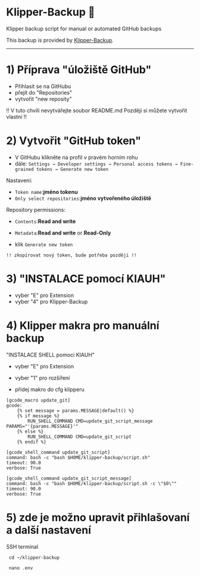 # Klipper-Backup 💾 
Klipper backup script for manual or automated GitHub backups 

This backup is provided by [Klipper-Backup](https://github.com/Staubgeborener/klipper-backup).

---------------------------------------------------------------


# 1) Příprava "úložiště GitHub"
 - Přihlasit se na GitHubu
 - přejít do "Repositories"
 - vytvořit "new reposity" 
  
  !! V tuto chvíli nevytvářejte soubor README.md Později si můžete vytvořit vlastní !!


# 2) Vytvořit "GitHub token" 
 - V GitHubu klikněte na profil v pravém horním rohu
 - dále: ```Settings → Developer settings → Personal access tokens → Fine-grained tokens → Generate new token```
 
  Nastavení:
  - ```Token name```:**jméno tokenu**  
  - ```Only select repositories```:**jméno vytvořeného úložiště**
  
  Repository permissions:  
  - ```Contents```:**Read and write**  
  - ```Metadata```:**Read and write** or **Read-Only**
  
 - klik  ```Generate new token```
 
  ```!! zkopírovat nový token, bude potřeba později !!```
  

# 3) "INSTALACE pomocí KIAUH" 
 - vyber "E" pro Extension
 - vyber "4" pro Klipper-Backup 

 
# 4) Klipper makra pro manuální backup

   "INSTALACE SHELL pomocí KIAUH" 
 - vyber "E" pro Extension
 - vyber "1" pro rozšíření

  - přidej makro do cfg klipperu 

```shell
[gcode_macro update_git]
gcode:
    {% set message = params.MESSAGE|default() %}
    {% if message %}
        RUN_SHELL_COMMAND CMD=update_git_script_message PARAMS="'{params.MESSAGE}'"
    {% else %}
        RUN_SHELL_COMMAND CMD=update_git_script
    {% endif %}

[gcode_shell_command update_git_script]
command: bash -c "bash $HOME/klipper-backup/script.sh"
timeout: 90.0
verbose: True

[gcode_shell_command update_git_script_message]
command: bash -c "bash $HOME/klipper-backup/script.sh -c \"$0\""
timeout: 90.0
verbose: True
```
 

# 5) zde je možno upravit přihlašovaní a další nastavení

SSH terminal
``` shell
 cd ~/klipper-backup
 ```
``` shell
 nano .env
```


